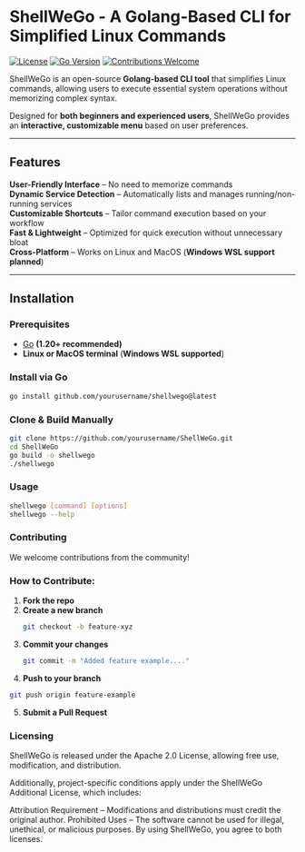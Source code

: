 # ShellWeGo - A Golang-Based CLI for Simplified Linux Commands  

[![License](https://img.shields.io/github/license/yen-yjhyung/ShellWeGo)](LICENSE)
[![Go Version](https://img.shields.io/badge/Go-1.20%2B-blue)](https://golang.org/)
[![Contributions Welcome](https://img.shields.io/badge/Contributions-Welcome-brightgreen)](#-contributing)

ShellWeGo is an open-source **Golang-based CLI tool** that simplifies Linux commands, allowing users to execute essential system operations without memorizing complex syntax.  

Designed for **both beginners and experienced users**, ShellWeGo provides an **interactive, customizable menu** based on user preferences.  

---

## Features  

**User-Friendly Interface** – No need to memorize commands  
**Dynamic Service Detection** – Automatically lists and manages running/non-running services  
**Customizable Shortcuts** – Tailor command execution based on your workflow  
**Fast & Lightweight** – Optimized for quick execution without unnecessary bloat  
**Cross-Platform** – Works on Linux and MacOS (**Windows WSL support planned**)  

---

## Installation  

### **Prerequisites**  
- [Go](https://golang.org/doc/install) **(1.20+ recommended)**  
- **Linux or MacOS terminal** (**Windows WSL supported**)  

### **Install via Go**  
```sh
go install github.com/yourusername/shellwego@latest
```

### **Clone & Build Manually**
```sh
git clone https://github.com/yourusername/ShellWeGo.git
cd ShellWeGo
go build -o shellwego
./shellwego
```

### **Usage**
```sh
shellwego [command] [options]
shellwego --help
```

### **Contributing**
We welcome contributions from the community! 

### **How to Contribute:**  
1. **Fork the repo**  
2. **Create a new branch**  
   ```sh
   git checkout -b feature-xyz
   ```
3. **Commit your changes**
   ```sh
   git commit -m "Added feature example...."
   ```
4. **Push to your branch**
  ```sh
  git push origin feature-example
  ```
5. **Submit a Pull Request**

### **Licensing**
ShellWeGo is released under the Apache 2.0 License, allowing free use, modification, and distribution.

Additionally, project-specific conditions apply under the ShellWeGo Additional License, which includes:

Attribution Requirement – Modifications and distributions must credit the original author.
Prohibited Uses – The software cannot be used for illegal, unethical, or malicious purposes.
By using ShellWeGo, you agree to both licenses.
